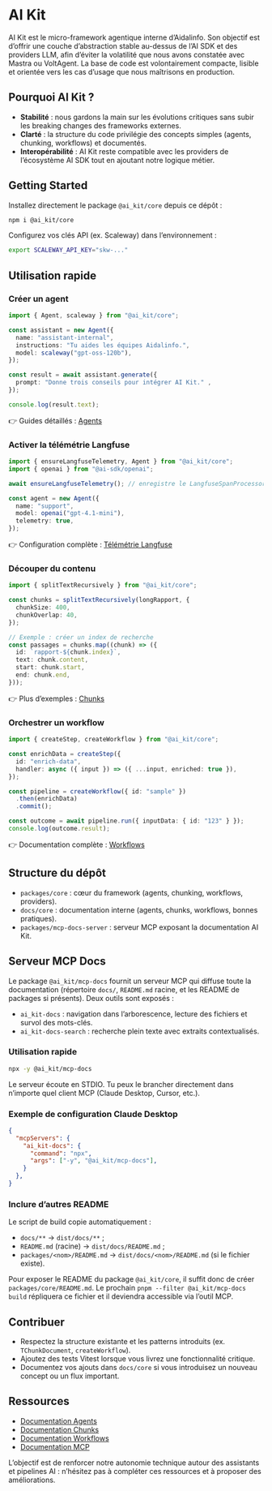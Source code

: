 # AI Kit

AI Kit est le micro-framework agentique interne d’Aidalinfo. Son objectif est d’offrir une couche d’abstraction stable au-dessus de l’AI SDK et des providers LLM, afin d’éviter la volatilité que nous avons constatée avec Mastra ou VoltAgent. La base de code est volontairement compacte, lisible et orientée vers les cas d’usage que nous maîtrisons en production.

## Pourquoi AI Kit ?

- **Stabilité** : nous gardons la main sur les évolutions critiques sans subir les breaking changes des frameworks externes.
- **Clarté** : la structure du code privilégie des concepts simples (agents, chunking, workflows) et documentés.
- **Interopérabilité** : AI Kit reste compatible avec les providers de l’écosystème AI SDK tout en ajoutant notre logique métier.

## Getting Started

Installez directement le package `@ai_kit/core` depuis ce dépôt :

```bash
npm i @ai_kit/core
```

Configurez vos clés API (ex. Scaleway) dans l’environnement :

```bash
export SCALEWAY_API_KEY="skw-..."
```

## Utilisation rapide

### Créer un agent

```ts
import { Agent, scaleway } from "@ai_kit/core";

const assistant = new Agent({
  name: "assistant-internal",
  instructions: "Tu aides les équipes Aidalinfo.",
  model: scaleway("gpt-oss-120b"),
});

const result = await assistant.generate({
  prompt: "Donne trois conseils pour intégrer AI Kit." ,
});

console.log(result.text);
```

👉 Guides détaillés : [Agents](./docs/core/agents.md)

### Activer la télémétrie Langfuse

```ts
import { ensureLangfuseTelemetry, Agent } from "@ai_kit/core";
import { openai } from "@ai-sdk/openai";

await ensureLangfuseTelemetry(); // enregistre le LangfuseSpanProcessor

const agent = new Agent({
  name: "support",
  model: openai("gpt-4.1-mini"),
  telemetry: true,
});
```

👉 Configuration complète : [Télémétrie Langfuse](./docs/core/telemetry.md)

### Découper du contenu

```ts
import { splitTextRecursively } from "@ai_kit/core";

const chunks = splitTextRecursively(longRapport, {
  chunkSize: 400,
  chunkOverlap: 40,
});

// Exemple : créer un index de recherche
const passages = chunks.map((chunk) => ({
  id: `rapport-${chunk.index}`,
  text: chunk.content,
  start: chunk.start,
  end: chunk.end,
}));
```

👉 Plus d’exemples : [Chunks](./docs/core/chunks.md)

### Orchestrer un workflow

```ts
import { createStep, createWorkflow } from "@ai_kit/core";

const enrichData = createStep({
  id: "enrich-data",
  handler: async ({ input }) => ({ ...input, enriched: true }),
});

const pipeline = createWorkflow({ id: "sample" })
  .then(enrichData)
  .commit();

const outcome = await pipeline.run({ inputData: { id: "123" } });
console.log(outcome.result);
```

👉 Documentation complète : [Workflows](./docs/core/workflows.md)

## Structure du dépôt

- `packages/core` : cœur du framework (agents, chunking, workflows, providers).
- `docs/core` : documentation interne (agents, chunks, workflows, bonnes pratiques).
- `packages/mcp-docs-server` : serveur MCP exposant la documentation AI Kit.

## Serveur MCP Docs

Le package `@ai_kit/mcp-docs` fournit un serveur MCP qui diffuse toute la documentation (répertoire `docs/`, `README.md` racine, et les README de packages si présents). Deux outils sont exposés :

- `ai_kit-docs` : navigation dans l’arborescence, lecture des fichiers et survol des mots-clés.
- `ai_kit-docs-search` : recherche plein texte avec extraits contextualisés.

### Utilisation rapide

```bash
npx -y @ai_kit/mcp-docs
```

Le serveur écoute en STDIO. Tu peux le brancher directement dans n’importe quel client MCP (Claude Desktop, Cursor, etc.).

### Exemple de configuration Claude Desktop

```json
{
  "mcpServers": {
    "ai_kit-docs": {
      "command": "npx",
      "args": ["-y", "@ai_kit/mcp-docs"],
    }
  },
}
```

### Inclure d’autres README

Le script de build copie automatiquement :

- `docs/**` → `dist/docs/**` ;
- `README.md` (racine) → `dist/docs/README.md` ;
- `packages/<nom>/README.md` → `dist/docs/<nom>/README.md` (si le fichier existe).

Pour exposer le README du package `@ai_kit/core`, il suffit donc de créer `packages/core/README.md`. Le prochain `pnpm --filter @ai_kit/mcp-docs build` répliquera ce fichier et il deviendra accessible via l’outil MCP.

## Contribuer

- Respectez la structure existante et les patterns introduits (ex. `TChunkDocument`, `createWorkflow`).
- Ajoutez des tests Vitest lorsque vous livrez une fonctionnalité critique.
- Documentez vos ajouts dans `docs/core` si vous introduisez un nouveau concept ou un flux important.

## Ressources

- [Documentation Agents](./docs/core/agents.md)
- [Documentation Chunks](./docs/core/chunks.md)
- [Documentation Workflows](./docs/core/workflows.md)
- [Documentation MCP](./docs/mcp/usage.md)

L’objectif est de renforcer notre autonomie technique autour des assistants et pipelines AI : n’hésitez pas à compléter ces ressources et à proposer des améliorations.
